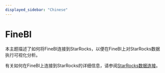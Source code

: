 ```yaml
---
displayed_sidebar: "Chinese"
---
```


# FineBI

本主题描述了如何将FineBI连接到StarRocks，以便在FineBI上对StarRocks数据执行可视化分析。

有关如何在FineBI上连接到StarRocks的详细信息，请参阅[StarRocks数据连接](https://help.fanruan.com/finebi-zh/doc-view-5857.html)。